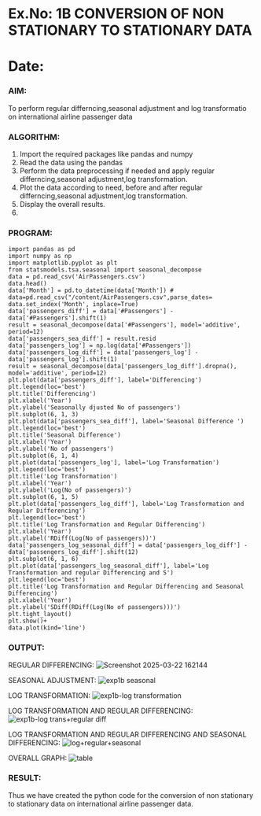 # Ex.No: 1B                     CONVERSION OF NON STATIONARY TO STATIONARY DATA
# Date: 

### AIM:

To perform regular differncing,seasonal adjustment and log transformatio on international airline passenger data

### ALGORITHM:

1. Import the required packages like pandas and numpy
2. Read the data using the pandas
3. Perform the data preprocessing if needed and apply regular differncing,seasonal adjustment,log transformation.
4. Plot the data according to need, before and after regular differncing,seasonal adjustment,log transformation.
5. Display the overall results.
6. 
### PROGRAM:
```
import pandas as pd
import numpy as np
import matplotlib.pyplot as plt
from statsmodels.tsa.seasonal import seasonal_decompose
data = pd.read_csv('AirPassengers.csv')
data.head()
data['Month'] = pd.to_datetime(data['Month']) # data=pd.read_csv("/content/AirPassengers.csv",parse_dates=
data.set_index('Month', inplace=True)
data['passengers_diff'] = data['#Passengers'] - data['#Passengers'].shift(1)
result = seasonal_decompose(data['#Passengers'], model='additive', period=12)
data['passengers_sea_diff'] = result.resid
data['passengers_log'] = np.log(data['#Passengers'])
data['passengers_log_diff'] = data['passengers_log'] - data['passengers_log'].shift(1)
result = seasonal_decompose(data['passengers_log_diff'].dropna(), model='additive', period=12)
plt.plot(data['passengers_diff'], label='Differencing')
plt.legend(loc='best')
plt.title('Differencing')
plt.xlabel('Year')
plt.ylabel('Seasonally djusted No of passengers')
plt.subplot(6, 1, 3)
plt.plot(data['passengers_sea_diff'], label='Seasonal Difference ')
plt.legend(loc='best')
plt.title('Seasonal Difference')
plt.xlabel('Year')
plt.ylabel('No of passengers')
plt.subplot(6, 1, 4)
plt.plot(data['passengers_log'], label='Log Transformation')
plt.legend(loc='best')
plt.title('Log Transformation')
plt.xlabel('Year')
plt.ylabel('Log(No of passengers)')
plt.subplot(6, 1, 5)
plt.plot(data['passengers_log_diff'], label='Log Transformation and Regular Differencing')
plt.legend(loc='best')
plt.title('Log Transformation and Regular Differencing')
plt.xlabel('Year')
plt.ylabel('RDiff(Log(No of passengers))')
data['passengers_log_seasonal_diff'] = data['passengers_log_diff'] - data['passengers_log_diff'].shift(12)
plt.subplot(6, 1, 6)
plt.plot(data['passengers_log_seasonal_diff'], label='Log Transformation and regular Differencing and S')
plt.legend(loc='best')
plt.title('Log Transformation and Regular Differencing and Seasonal Differencing')
plt.xlabel('Year')
plt.ylabel('SDiff(RDiff(Log(No of passengers)))')
plt.tight_layout()
plt.show()+
data.plot(kind='line')
```
### OUTPUT:
REGULAR DIFFERENCING:
![Screenshot 2025-03-22 162144](https://github.com/user-attachments/assets/2f76a623-4e34-4199-87cc-5f22d9a2ecda)

SEASONAL ADJUSTMENT:
![exp1b seasonal ](https://github.com/user-attachments/assets/0fead85b-3e1e-4126-926b-bb356de60688)

LOG TRANSFORMATION:
![exp1b-log transformation](https://github.com/user-attachments/assets/0918b320-56a8-439a-ae04-9bf48d85363c)

LOG TRANSFORMATION AND REGULAR DIFFERENCING:
![exp1b-log trans+regular diff](https://github.com/user-attachments/assets/089abd6d-1605-4087-8998-57e8df7493af)

LOG TRANSFORMATION AND REGULAR DIFFERENCING AND SEASONAL DIFFERENCING:
![log+regular+seasonal](https://github.com/user-attachments/assets/29b69bdd-4d6b-430a-8418-933706f8014c)

OVERALL GRAPH:
![table](https://github.com/user-attachments/assets/907c0675-9c89-40bb-9a2b-761f136205fb)

### RESULT:
Thus we have created the python code for the conversion of non stationary to stationary data on international airline passenger
data.
